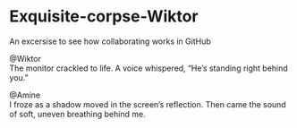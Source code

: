 # Exquisite-corpse-Wiktor

An excersise to see how collaborating works in GitHub


@Wiktor <br>
The monitor crackled to life.
A voice whispered, “He’s standing right behind you.”

@Amine <br>
I froze as a shadow moved in the screen’s reflection.
Then came the sound of soft, uneven breathing behind me.
